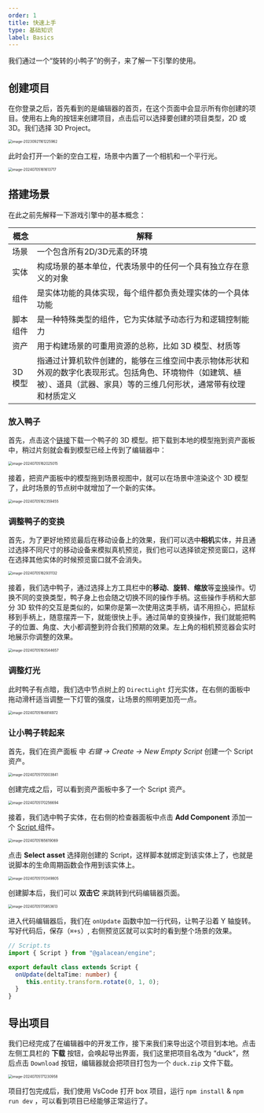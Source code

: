 ```yaml
---
order: 1
title: 快速上手
type: 基础知识
label: Basics
---
```


我们通过一个“旋转的小鸭子”的例子，来了解一下引擎的使用。

## 创建项目

在你登录之后，首先看到的是编辑器的首页，在这个页面中会显示所有你创建的项目。使用右上角的按钮来创建项目，点击后可以选择要创建的项目类型，2D 或 3D。我们选择 3D Project。

<img src="https://mdn.alipayobjects.com/huamei_yo47yq/afts/img/A*luxKRKYGSBMAAAAAAAAAAAAADhuCAQ/original" alt="image-20230921161225962" style="zoom:50%;" />

此时会打开一个新的空白工程，场景中内置了一个相机和一个平行光。

<img src="https://gw.alipayobjects.com/zos/OasisHub/92b9b53e-63df-4165-bb53-d130bde7a731/image-20240705161613717.png" alt="image-20240705161613717" style="zoom:50%;" />

## 搭建场景

在此之前先解释一下游戏引擎中的基本概念：

| 概念     | 解释                                                         |
| -------- | ------------------------------------------------------------ |
| 场景     | 一个包含所有2D/3D元素的环境                                  |
| 实体     | 构成场景的基本单位，代表场景中的任何一个具有独立存在意义的对象 |
| 组件     | 是实体功能的具体实现，每个组件都负责处理实体的一个具体功能   |
| 脚本组件 | 是一种特殊类型的组件，它为实体赋予动态行为和逻辑控制能力     |
| 资产     | 用于构建场景的可重用资源的总称，比如 3D 模型、材质等         |
| 3D模型   | 指通过计算机软件创建的，能够在三维空间中表示物体形状和外观的数字化表现形式。包括角色、环境物件（如建筑、植被）、道具（武器、家具）等的三维几何形状，通常带有纹理和材质定义 |

### 放入鸭子

首先，点击这个[链接](https://gw.alipayobjects.com/os/bmw-prod/6cb8f543-285c-491a-8cfd-57a1160dc9ab.glb)下载一个鸭子的 3D 模型。把下载到本地的模型拖到资产面板中，稍过片刻就会看到模型已经上传到了编辑器中：

<img src="https://gw.alipayobjects.com/zos/OasisHub/a73635d5-9f6f-4dc0-aa32-af8d49b669a6/image-20240705162025015.png" alt="image-20240705162025015" style="zoom:50%;" />

接着，把资产面板中的模型拖到场景视图中，就可以在场景中渲染这个 3D 模型了，此时场景的节点树中就增加了一个新的实体。

<img src="https://gw.alipayobjects.com/zos/OasisHub/cfbdb410-9091-4246-a9ba-1cf06cd4fb93/image-20240705162359455.png" alt="image-20240705162359455" style="zoom:50%;" />

### 调整鸭子的变换

首先，为了更好地预览最后在移动设备上的效果，我们可以选中**相机**实体，并且通过选择不同尺寸的移动设备来模拟真机预览，我们也可以选择锁定预览窗口，这样在选择其他实体的时候预览窗口就不会消失。

<img src="/Users/xuqianwei/Library/Application Support/typora-user-images/image-20240705162931132.png" alt="image-20240705162931132" style="zoom:50%;" />

接着，我们选中鸭子，通过选择上方工具栏中的**移动**、**旋转**、**缩放**等[变换](/docs/core/transform)操作。切换不同的变换类型，鸭子身上也会随之切换不同的操作手柄。这些操作手柄和大部分 3D 软件的交互是类似的，如果你是第一次使用这类手柄，请不用担心，把鼠标移到手柄上，随意摆弄一下，就能很快上手。通过简单的变换操作，我们就能把鸭子的位置、角度、大小都调整到符合我们预期的效果。左上角的相机预览器会实时地展示你调整的效果。

<img src="https://gw.alipayobjects.com/zos/OasisHub/4f2955d5-41e8-4cc3-81ef-5f1fee6a8b59/image-20240705163544657.png" alt="image-20240705163544657" style="zoom:50%;" />

### 调整灯光

此时鸭子有点暗，我们选中节点树上的 `DirectLight` 灯光实体，在右侧的面板中拖动滑杆适当调整一下灯管的强度，让场景的照明更加亮一点。

<img src="/Users/xuqianwei/Library/Application Support/typora-user-images/image-20240705164814972.png" alt="image-20240705164814972" style="zoom:50%;" />



### 让小鸭子转起来

首先，我们在资产面板 中 *右键 → Create → New Empty Script* 创建一个 Script 资产。

<img src="https://gw.alipayobjects.com/zos/OasisHub/e47a9c4e-bfd8-481d-8233-a7daae00f500/image-20240705170003841.png" alt="image-20240705170003841" style="zoom:50%;" />

创建完成之后，可以看到资产面板中多了一个 Script 资产。

<img src="https://gw.alipayobjects.com/zos/OasisHub/690d8428-2295-4c07-bfb0-6bdace57cd03/image-20240705170256694.png" alt="image-20240705170256694" style="zoom:50%;" />

接着，我们选中鸭子实体，在右侧的检查器面板中点击 **Add Component** 添加一个 [ Script ](/docs/script/class) 组件。

<img src="https://gw.alipayobjects.com/zos/OasisHub/c8879990-82c2-4ebd-a8c4-028fcecea364/image-20240705165619069.png" alt="image-20240705165619069" style="zoom:50%;" />

点击 **Select asset** 选择刚创建的 Script，这样脚本就绑定到该实体上了，也就是说脚本的生命周期函数会作用到该实体上。

<img src="/Users/xuqianwei/Library/Application Support/typora-user-images/image-20240705170349805.png" alt="image-20240705170349805" style="zoom:50%;" />

创建脚本后，我们可以 **双击它** 来跳转到代码编辑器页面。

<img src="https://gw.alipayobjects.com/zos/OasisHub/73374e9e-77f2-46dd-baed-da79b8601dfa/image-20240705170853613.png" alt="image-20240705170853613" style="zoom:50%;" />

进入代码编辑器后，我们在 `onUpdate` 函数中加一行代码，让鸭子沿着 Y 轴旋转。写好代码后，保存（`⌘+s`）, 右侧预览区就可以实时的看到整个场景的效果。

```ts
// Script.ts
import { Script } from "@galacean/engine";

export default class extends Script {
  onUpdate(deltaTime: number) {
     this.entity.transform.rotate(0, 1, 0);
  }
}
```

## 导出项目

我们已经完成了在编辑器中的开发工作，接下来我们来导出这个项目到本地。点击左侧工具栏的 **下载** 按钮，会唤起导出界面，我们这里把项目名改为 “duck”，然后点击 `Download` 按钮，编辑器就会把项目打包为一个 `duck.zip` 文件下载。

<img src="https://gw.alipayobjects.com/zos/OasisHub/26a6e282-689a-4c69-903f-10c565a9746c/image-20240705171230958.png" alt="image-20240705171230958" style="zoom:50%;" />

项目打包完成后，我们使用 VsCode 打开 box 项目，运行 `npm install` & `npm run dev` ，可以看到项目已经能够正常运行了。
